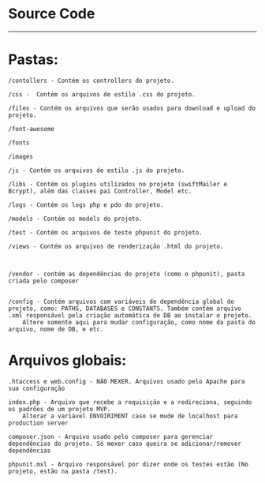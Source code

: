 # Source Code

-----------------------------------------------------------------------

# Pastas: 

	/contollers - Contém os controllers do projeto. 

	/css -  Contém os arquivos de estilo .css do projeto. 

	/files - Contém os arquivos que serão usados para download e upload do projeto. 

	/font-awesome

	/fonts

	/images

	/js - Contém os arquivos de estilo .js do projeto. 

	/libs - Contém os plugins utilizados no projeto (swiftMailer e Bcrypt), além das classes pai Controller, Model etc. 

	/logs - Contém os logs php e pdo do projeto.

	/models - Contém os models do projeto. 

	/test - Contém os arquivos de teste phpunit do projeto. 

	/views - Contém os arquivos de renderização .html do projeto. 



	/vendor - contém as dependências do projeto (como o phpunit), pasta criada pelo composer


	/config - Contém arquivos com variáveis de dependência global do projeto, como: PATHS, DATABASES e CONSTANTS. Também contém arquivo .xml responsável pela criação automática de DB ao instalar o projeto.
		Altere somente aqui para mudar configuração, como nome da pasta do arquivo, nome de DB, e etc.



# Arquivos globais:


	.htaccess e web.config - NÃO MEXER. Arquivos usado pelo Apache para sua configuração
	
	index.php - Arquivo que recebe a requisição e a redireciona, seguindo os padrões de um projeto MVP.
		Alterar a variável ENVOIRIMENT caso se mude de localhost para production server

	composer.json - Arquivo usado pelo composer para gerenciar dependências do projeto. Só mexer caso queira se adicionar/remover dependências

	phpunit.mxl - Arquivo responsável por dizer onde os testes estão (No projeto, estão na pasta /test).


